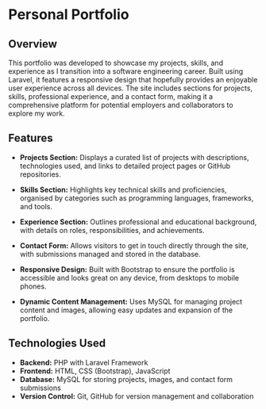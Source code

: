 # Personal Portfolio

## Overview

This portfolio was developed to showcase my projects, skills, and experience as I transition into a software engineering career. Built using Laravel, it features a responsive design that hopefully provides an enjoyable user experience across all devices. The site includes sections for projects, skills, professional experience, and a contact form, making it a comprehensive platform for potential employers and collaborators to explore my work.

## Features

- **Projects Section:** Displays a curated list of projects with descriptions, technologies used, and links to detailed project pages or GitHub repositories.
  
- **Skills Section:** Highlights key technical skills and proficiencies, organised by categories such as programming languages, frameworks, and tools.

- **Experience Section:** Outlines professional and educational background, with details on roles, responsibilities, and achievements.

- **Contact Form:** Allows visitors to get in touch directly through the site, with submissions managed and stored in the database.

- **Responsive Design:** Built with Bootstrap to ensure the portfolio is accessible and looks great on any device, from desktops to mobile phones.

- **Dynamic Content Management:** Uses MySQL for managing project content and images, allowing easy updates and expansion of the portfolio.

## Technologies Used

- **Backend:** PHP with Laravel Framework
- **Frontend:** HTML, CSS (Bootstrap), JavaScript
- **Database:** MySQL for storing projects, images, and contact form submissions
- **Version Control:** Git, GitHub for version management and collaboration
